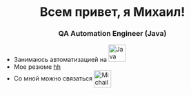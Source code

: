 <h1 align="center">Всем привет, я Михаил!</h1>
<h3 align="center">QA Automation Engineer (Java)</h3>

- Занимаюсь автоматизацией на <img src="https://cdn.jsdelivr.net/gh/devicons/devicon/icons/java/java-original-wordmark.svg" 
                                alt="Java" height="40" width="40"/>       
- Мое резюме [hh](https://ryazan.hh.ru/applicant/resumes/view?resume=379bbcdbff08a5523d0039ed1f38634b4b3130)
- Со мной можно связаться 
<a href="https://t.me/Michail_Klimov" target="blank"><img align="center" src="https://raw.githubusercontent.com/daniilshat/daniilshat/2d7eafe5250314b3d422c86b35de062e0f1f5178/icons/Telegram.svg" alt="Michail_Klimov" height="40" width="40" /></a>

